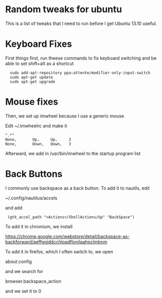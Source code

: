 Random tweaks for ubuntu
=============
This is a list of tweaks that I need to run before I get Ubuntu 13.10 useful.

Keyboard Fixes
============
First things first, run theese commands to fix keyboard switching and be able to set shift+alt as a shortcut
```
  sudo add-apt-repository ppa:attente/modifier-only-input-switch
  sudo apt-get update
  sudo apt-get upgrade
```
Mouse fixes
===========
Then, we set up imwheel because I use a generic mouse

Edit ~/.imwheelrc and make it
```
".*"
None,       Up,     Up,     3
None,       Down,   Down,   3
```



Afterward, we add in /usr/bin/imwheel to the startup program list

Back Buttons
=============
I commonly use backspace as a back button. To add it to nautils, edit

~/.config/nautilus/accels


and add

     (gtk_accel_path "<Actions>/ShellActions/Up" "BackSpace")




To add it in chromium, we install

https://chrome.google.com/webstore/detail/backspace-as-backforward/aeffggjddcchloadflonilaahpclmbnm

To add it in firefox, which I often switch to, we open

about:config

and we search for

browser.backspace_action

and we set it to 0

